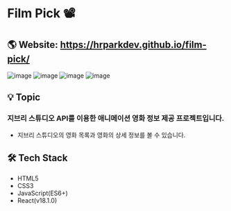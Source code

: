 # Film Pick 📽

## 🌎 Website: https://hrparkdev.github.io/film-pick/

![image](https://user-images.githubusercontent.com/91646438/171593109-dae4fb81-dabd-4259-a605-6fbe37285854.png)
![image](https://user-images.githubusercontent.com/91646438/171593263-00b9b73c-e710-4c87-8859-c2128442c219.png)
![image](https://user-images.githubusercontent.com/91646438/171593279-b406010d-6a8e-45dc-872e-af50403a6633.png)
![image](https://user-images.githubusercontent.com/91646438/171593328-2cf685f8-24f6-44ec-81b2-091eb4327d42.png)

## 💡 Topic

### **지브리 스튜디오 API를 이용한 애니메이션 영화 정보 제공 프로젝트**입니다.

- 지브리 스튜디오의 영화 목록과 영화의 상세 정보를 볼 수 있습니다.

## 🛠 Tech Stack
- HTML5
- CSS3
- JavaScript(ES6+)
- React(v18.1.0)
